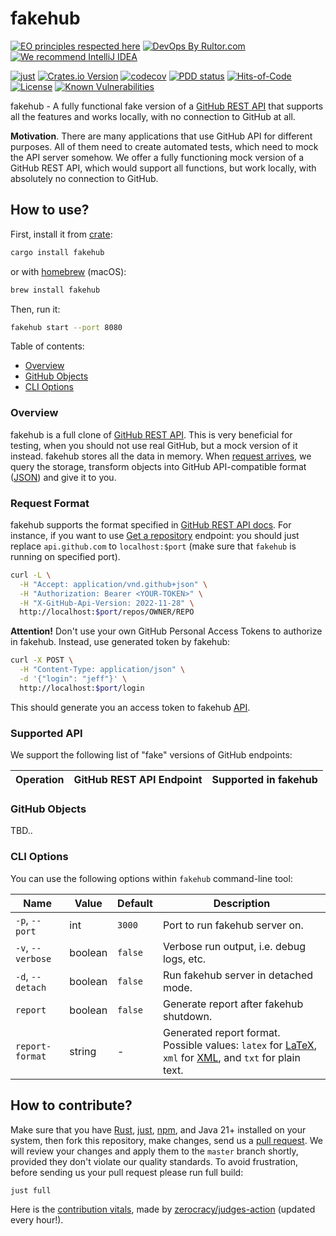 # fakehub

[![EO principles respected here](https://www.elegantobjects.org/badge.svg)](https://www.elegantobjects.org)
[![DevOps By Rultor.com](http://www.rultor.com/b/h1alexbel/fakehub)](http://www.rultor.com/p/h1alexbel/fakehub)
[![We recommend IntelliJ IDEA](https://www.elegantobjects.org/intellij-idea.svg)](https://www.jetbrains.com/idea/)

[![just](https://github.com/h1alexbel/fakehub/actions/workflows/just.yml/badge.svg)](https://github.com/h1alexbel/fakehub/actions/workflows/just.yml)
[![Crates.io Version](https://img.shields.io/crates/v/fakehub)](https://crates.io/crates/fakehub)
[![codecov](https://codecov.io/gh/h1alexbel/fakehub/graph/badge.svg?token=0bcdqd2UKT)](https://codecov.io/gh/h1alexbel/fakehub)
[![PDD status](http://www.0pdd.com/svg?name=h1alexbel/fakehub)](http://www.0pdd.com/p?name=h1alexbel/fakehub)
[![Hits-of-Code](https://hitsofcode.com/github/h1alexbel/fakehub)](https://hitsofcode.com/view/github/h1alexbel/fakehub)
[![License](https://img.shields.io/badge/license-MIT-green.svg)](https://github.com/h1alexbel/fakehub/blob/master/LICENSE.txt)
[![Known Vulnerabilities](https://snyk.io/test/github/h1alexbel/fakehub/badge.svg)](https://snyk.io/test/github/h1alexbel/fakehub)

fakehub - A fully functional fake version of a [GitHub REST API] that supports all
the features and works locally, with no connection to GitHub at all.

**Motivation**. There are many applications that use GitHub API for different
purposes. All of them need to create automated tests, which need to mock the
API server somehow. We offer a fully functioning mock version of a GitHub REST
API, which would support all functions, but work locally, with absolutely no
connection to GitHub.

## How to use?

First, install it from [crate][fakehub-crate]:

```bash
cargo install fakehub
```

or with [homebrew] (macOS):

```bash
brew install fakehub
```

Then, run it:

```bash
fakehub start --port 8080
```

Table of contents:

* [Overview](#overview)
* [GitHub Objects](#github-objects)
* [CLI Options](#cli-options)

### Overview

fakehub is a full clone of [GitHub REST API]. This is very beneficial for
testing, when you should not use real GitHub, but a mock version of it instead.
fakehub stores all the data in memory. When [request arrives](#request-format),
we query the storage, transform objects into GitHub API-compatible format
([JSON]) and give it to you.

### Request Format

fakehub supports the format specified in [GitHub REST API docs][GitHub REST API].
For instance, if you want to use [Get a repository][GitHub REST API Get Repo]
endpoint: you should just replace `api.github.com` to `localhost:$port` (make
sure that `fakehub` is running on specified port).

```bash
curl -L \
  -H "Accept: application/vnd.github+json" \
  -H "Authorization: Bearer <YOUR-TOKEN>" \
  -H "X-GitHub-Api-Version: 2022-11-28" \
  http://localhost:$port/repos/OWNER/REPO
```

**Attention!** Don't use your own GitHub Personal Access Tokens to authorize in
fakehub. Instead, use generated token by fakehub:

```bash
curl -X POST \
  -H "Content-Type: application/json" \
  -d '{"login": "jeff"}' \
  http://localhost:$port/login
```

This should generate you an access token to fakehub [API](#supported-api).

### Supported API

We support the following list of "fake" versions of GitHub endpoints:

| Operation | GitHub REST API Endpoint | Supported in fakehub |
|-----------|--------------------------|----------------------|

### GitHub Objects

TBD..

### CLI Options

You can use the following options within `fakehub` command-line tool:

| Name              | Value   | Default | Description                                                                                               |
|-------------------|---------|---------|-----------------------------------------------------------------------------------------------------------|
| `-p`, `--port`    | int     | `3000`  | Port to run fakehub server on.                                                                            |
| `-v`, `--verbose` | boolean | `false` | Verbose run output, i.e. debug logs, etc.                                                                 |
| `-d`,  `--detach` | boolean | `false` | Run fakehub server in detached mode.                                                                      |
| `report`          | boolean | `false` | Generate report after fakehub shutdown.                                                                   |
| `report-format`   | string  | -       | Generated report format. Possible values: `latex` for [LaTeX], `xml` for [XML], and `txt` for plain text. |

## How to contribute?

Make sure that you have [Rust], [just], [npm], and Java 21+ installed on your
system, then fork this repository, make changes, send us a
[pull request][guidelines]. We will review your changes and apply them to the
`master` branch shortly, provided they don't violate our quality standards. To
avoid frustration, before sending us your pull request please run full build:

```bash
just full
```

Here is the [contribution vitals][Zerocracy Vitals], made by [zerocracy/judges-action]
(updated every hour!).

[GitHub REST API]: https://docs.github.com/en/rest?apiVersion=2022-11-28
[homebrew]: https://brew.sh
[fakehub-crate]: https://crates.io/crates/fakehub
[LaTeX]: https://en.wikipedia.org/wiki/LaTeX
[XML]: https://en.wikipedia.org/wiki/XML
[JSON]: https://en.wikipedia.org/wiki/JSON
[Rust]: https://www.rust-lang.org/tools/install
[npm]: https://docs.npmjs.com/downloading-and-installing-node-js-and-npm
[guidelines]: https://www.yegor256.com/2014/04/15/github-guidelines.html
[just]: https://just.systems/man/en/chapter_4.html
[Zerocracy Vitals]: https://www.h1alexbel.xyz/fakehub/zerocracy/fakehub-vitals.html
[zerocracy/judges-action]: https://github.com/zerocracy/judges-action
[GitHub REST API Get Repo]: https://docs.github.com/en/rest/repos/repos?apiVersion=2022-11-28#get-a-repository
